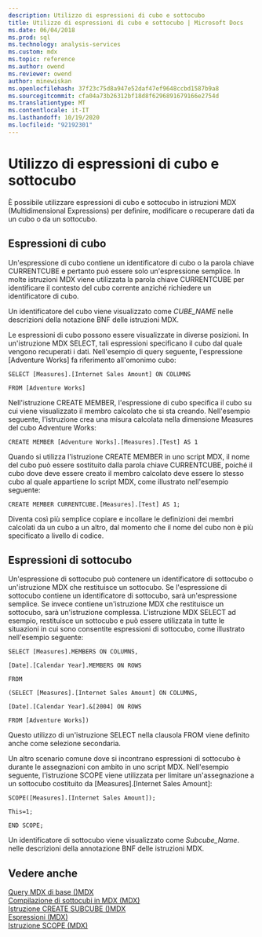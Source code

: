 ```yaml
---
description: Utilizzo di espressioni di cubo e sottocubo
title: Utilizzo di espressioni di cubo e sottocubo | Microsoft Docs
ms.date: 06/04/2018
ms.prod: sql
ms.technology: analysis-services
ms.custom: mdx
ms.topic: reference
ms.author: owend
ms.reviewer: owend
author: minewiskan
ms.openlocfilehash: 37f23c75d8a947e52daf47ef9648ccbd1587b9a8
ms.sourcegitcommit: cfa04a73b26312bf18d8f6296891679166e2754d
ms.translationtype: MT
ms.contentlocale: it-IT
ms.lasthandoff: 10/19/2020
ms.locfileid: "92192301"
---
```

# <a name="using-cube-and-subcube-expressions"></a>Utilizzo di espressioni di cubo e sottocubo


  È possibile utilizzare espressioni di cubo e sottocubo in istruzioni MDX (Multidimensional Expressions) per definire, modificare o recuperare dati da un cubo o da un sottocubo.  
  
## <a name="cube-expressions"></a>Espressioni di cubo  
 Un'espressione di cubo contiene un identificatore di cubo o la parola chiave CURRENTCUBE e pertanto può essere solo un'espressione semplice. In molte istruzioni MDX viene utilizzata la parola chiave CURRENTCUBE per identificare il contesto del cubo corrente anziché richiedere un identificatore di cubo.  
  
 Un identificatore del cubo viene visualizzato come *CUBE_NAME* nelle descrizioni della notazione BNF delle istruzioni MDX.  
  
 Le espressioni di cubo possono essere visualizzate in diverse posizioni. In un'istruzione MDX SELECT, tali espressioni specificano il cubo dal quale vengono recuperati i dati. Nell'esempio di query seguente, l'espressione [Adventure Works] fa riferimento all'omonimo cubo:  
  
 `SELECT [Measures].[Internet Sales Amount] ON COLUMNS`  
  
 `FROM [Adventure Works]`  
  
 Nell'istruzione CREATE MEMBER, l'espressione di cubo specifica il cubo su cui viene visualizzato il membro calcolato che si sta creando. Nell'esempio seguente, l'istruzione crea una misura calcolata nella dimensione Measures del cubo Adventure Works:  
  
 `CREATE MEMBER [Adventure Works].[Measures].[Test] AS 1`  
  
 Quando si utilizza l'istruzione CREATE MEMBER in uno script MDX, il nome del cubo può essere sostituito dalla parola chiave CURRENTCUBE, poiché il cubo dove deve essere creato il membro calcolato deve essere lo stesso cubo al quale appartiene lo script MDX, come illustrato nell'esempio seguente:  
  
 `CREATE MEMBER CURRENTCUBE.[Measures].[Test] AS 1;`  
  
 Diventa così più semplice copiare e incollare le definizioni dei membri calcolati da un cubo a un altro, dal momento che il nome del cubo non è più specificato a livello di codice.  
  
## <a name="subcube-expressions"></a>Espressioni di sottocubo  
 Un'espressione di sottocubo può contenere un identificatore di sottocubo o un'istruzione MDX che restituisce un sottocubo. Se l'espressione di sottocubo contiene un identificatore di sottocubo, sarà un'espressione semplice. Se invece contiene un'istruzione MDX che restituisce un sottocubo, sarà un'istruzione complessa. L'istruzione MDX SELECT ad esempio, restituisce un sottocubo e può essere utilizzata in tutte le situazioni in cui sono consentite espressioni di sottocubo, come illustrato nell'esempio seguente:  
  
 `SELECT [Measures].MEMBERS ON COLUMNS,`  
  
 `[Date].[Calendar Year].MEMBERS ON ROWS`  
  
 `FROM`  
  
 `(SELECT [Measures].[Internet Sales Amount] ON COLUMNS,`  
  
 `[Date].[Calendar Year].&[2004] ON ROWS`  
  
 `FROM [Adventure Works])`  
  
 Questo utilizzo di un'istruzione SELECT nella clausola FROM viene definito anche come selezione secondaria.  
  
 Un altro scenario comune dove si incontrano espressioni di sottocubo è durante le assegnazioni con ambito in uno script MDX. Nell'esempio seguente, l'istruzione SCOPE viene utilizzata per limitare un'assegnazione a un sottocubo costituito da [Measures].[Internet Sales Amount]:  
  
 `SCOPE([Measures].[Internet Sales Amount]);`  
  
 `This=1;`  
  
 `END SCOPE;`  
  
 Un identificatore di sottocubo viene visualizzato come *Subcube_Name*. nelle descrizioni della annotazione BNF delle istruzioni MDX.  
  
## <a name="see-also"></a>Vedere anche  
 [Query MDX di base &#40;&#41;MDX ](/analysis-services/multidimensional-models/mdx/mdx-query-the-basic-query)   
 [Compilazione di sottocubi in MDX &#40;MDX&#41;](/analysis-services/multidimensional-models/mdx/building-subcubes-in-mdx-mdx)   
 [Istruzione CREATE SUBCUBE &#40;&#41;MDX ](../mdx/mdx-data-definition-create-subcube.md)   
 [Espressioni &#40;MDX&#41;](../mdx/expressions-mdx.md)   
 [Istruzione SCOPE &#40;MDX&#41;](../mdx/mdx-scripting-scope.md)  
  
